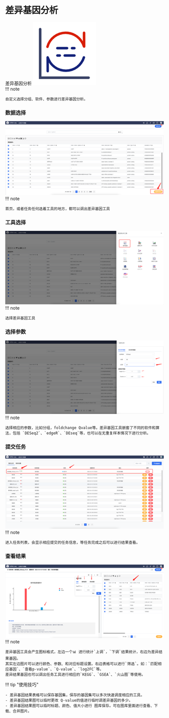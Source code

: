 # 差异基因分析
差异基因分析
![Result1](img/差异基因.png)  
!!! note
    
    自定义选择分组、软件、参数进行差异基因分析。

### 数据选择


![Result4](img/syxz.png) 
!!! note
    
    首页，或者任务任何选着工具的地方，都可以调出差异基因工具
### 工具选择

![Result4](img/cyjy.png) 
!!! note
    
    选择差异基因工具

### 选择参数

 
![Result4](img/cyjy2.png) 
!!! note
    
    选择相应的参数，比如分组，foldchange Qvalue等。差异基因工具嵌套了不同的软件和算法，包括 `DESeq2`、`edgeR`、`DEseq`等，也可以在无重复样本情况下进行分析。


### 提交任务
 
![Result4](img/cyjy3.png) 
!!! note
    
    进入任务列表，会显示相应提交的任务信息，等任务完成之后可以进行结果查看。
### 查看结果
![Result4](img/cyjy4.png) 
!!! note
    
    差异基因工具会产生图标格式，左边一个📊 进行统计`上调`，`下调`结果统计，右边为差异结果基因。
    其实左边图片可以进行颜色、参数、和对应标题设置。右边表格可以进行`筛选`。如：`匹配相应基因`、`查看p-value`、`Q-value`、`log2FC`等。
    差异结果基因也可以调出任务工具进行相应的`KEGG`、`GSEA`、`火山图`等使用。

!!! tip "使用技巧"
    
    - 差异基因结果表格可以保存基因集，保存的基因集可以多次快速调度相应的工具。
    - 差异基因结果图可以临时更改 Q-value的值进行临时调差异基因的多少。
    - 差异基因结果图可以临时标题、颜色、值大小进行 图库保存。可在图库里面进行查看、下载、合并图片。